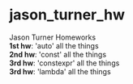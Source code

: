 # jason_turner_hw
Jason Turner Homeworks <br />
**1st hw**: 'auto' all the things <br />
**2nd hw**: 'const' all the things <br />
**3rd hw**: 'constexpr' all the things <br />
**3rd hw**: 'lambda' all the things <br />
